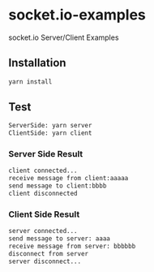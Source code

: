 # socket.io-examples

socket.io Server/Client Examples

## Installation

```sh
yarn install
```

## Test

```sh
ServerSide: yarn server
ClientSide: yarn client
```

### Server Side Result

```sh
client connected...
receive message from client:aaaaa
send message to client:bbbb
client disconnected
```

### Client Side Result

```sh
server connected...
send message to server: aaaa
receive message from server: bbbbbb
disconnect from server
server disconnect...
```
